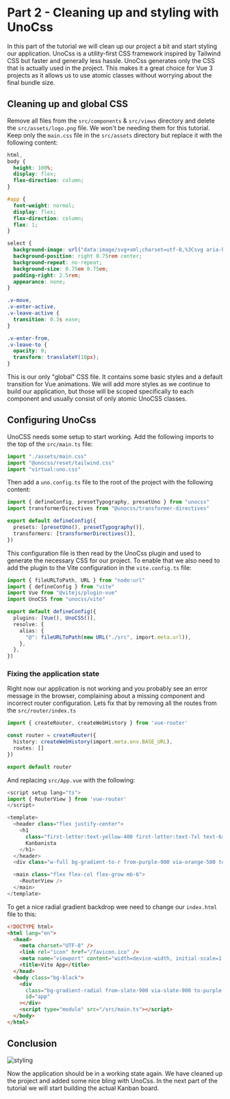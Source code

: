 # Part 2 - Cleaning up and styling with UnoCss

In this part of the tutorial we will clean up our project a bit and start styling our application. UnoCss is a utility-first CSS framework inspired by Tailwind CSS but faster and generally less hassle. UnoCss generates only the CSS that is actually used in the project. This makes it a great choice for Vue 3 projects as it allows us to use atomic classes without worrying about the final bundle size.

## Cleaning up and global CSS

Remove all files from the `src/components` & `src/views` directory and delete the `src/assets/logo.png` file. We won't be needing them for this tutorial. Keep only the `main.css` file in the `src/assets` directory but replace it with the following content:

```css
html,
body {
  height: 100%;
  display: flex;
  flex-direction: column;
}

#app {
  font-weight: normal;
  display: flex;
  flex-direction: column;
  flex: 1;
}

select {
  background-image: url("data:image/svg+xml;charset=utf-8,%3Csvg aria-hidden='true' xmlns='http://www.w3.org/2000/svg' fill='none' viewBox='0 0 10 6'%3E%3Cpath stroke='%236B7280' stroke-linecap='round' stroke-linejoin='round' stroke-width='2' d='m1 1 4 4 4-4'/%3E%3C/svg%3E");
  background-position: right 0.75rem center;
  background-repeat: no-repeat;
  background-size: 0.75em 0.75em;
  padding-right: 2.5rem;
  appearance: none;
}

.v-move,
.v-enter-active,
.v-leave-active {
  transition: 0.3s ease;
}

.v-enter-from,
.v-leave-to {
  opacity: 0;
  transform: translateY(10px);
}
```

This is our only "global" CSS file. It contains some basic styles and a default transition for Vue animations. We will add more styles as we continue to build our application, but those will be scoped specifically to each component and usually consist of only atomic UnoCSS classes.

## Configuring UnoCss

UnoCSS needs some setup to start working. Add the following imports to the top of the `src/main.ts` file:

```ts
import "./assets/main.css"
import "@unocss/reset/tailwind.css"
import "virtual:uno.css"
```

Then add a `uno.config.ts` file to the root of the project with the following content:

```ts
import { defineConfig, presetTypography, presetUno } from "unocss"
import transformerDirectives from "@unocss/transformer-directives"

export default defineConfig({
  presets: [presetUno(), presetTypography()],
  transformers: [transformerDirectives()],
})
```

This configuration file is then read by the UnoCss plugin and used to generate the necessary CSS for our project. To enable that we also need to add the plugin to the Vite configuration in the `vite.config.ts` file:

```ts
import { fileURLToPath, URL } from "node:url"
import { defineConfig } from "vite"
import Vue from "@vitejs/plugin-vue"
import UnoCSS from "unocss/vite"

export default defineConfig({
  plugins: [Vue(), UnoCSS()],
  resolve: {
    alias: {
      "@": fileURLToPath(new URL("./src", import.meta.url)),
    },
  },
})
```

### Fixing the application state

Right now our application is not working and you probably see an error message in the browser, complaining about a missing component and incorrect router configuration. Lets fix that by removing all the routes from the `src/router/index.ts`

```ts
import { createRouter, createWebHistory } from 'vue-router'

const router = createRouter({
  history: createWebHistory(import.meta.env.BASE_URL),
  routes: []
})

export default router
```

And replacing `src/App.vue` with the following:

```ts
<script setup lang="ts">
import { RouterView } from 'vue-router'
</script>

<template>
  <header class="flex justify-center">
    <h1
      class="first-letter:text-yellow-400 first-letter:text-7xl text-6xl tracking-tight font-bold my-4 bg-gradient-to-r from-purple-600 via-orange-500 to-purple-600 text-transparent bg-clip-text">
      Kanbanista
    </h1>
  </header>
  <div class="w-full bg-gradient-to-r from-purple-900 via-orange-500 to-purple-900 h-.5 mb-6"></div>

  <main class="flex flex-col flex-grow mb-6">
    <RouterView />
  </main>
</template>
```

To get a nice radial gradient backdrop wee need to change our `index.html` file to this:

```html
<!DOCTYPE html>
<html lang="en">
  <head>
    <meta charset="UTF-8" />
    <link rel="icon" href="/favicon.ico" />
    <meta name="viewport" content="width=device-width, initial-scale=1.0" />
    <title>Vite App</title>
  </head>
  <body class="bg-black">
    <div
      class="bg-gradient-radial from-slate-900 via-slate-900 to-purple-900/60"
      id="app"
    ></div>
    <script type="module" src="/src/main.ts"></script>
  </body>
</html>
```

## Conclusion

![styling](/images/style.webp)

Now the application should be in a working state again. We have cleaned up the project and added some nice bling with UnoCss. In the next part of the tutorial we will start building the actual Kanban board.